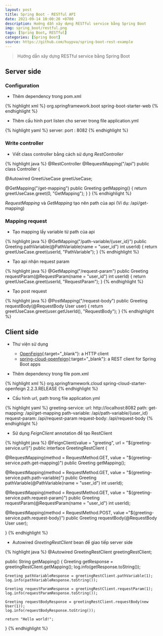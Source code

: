 ```yaml
---
layout: post
title: Spring Boot - RESTful API
date: 2021-09-14 10:00:20 +0700
description: Hướng dẫn xây dựng RESTful service bằng Spring Boot
img: spring_boot/restful.png
tags: [Spring Boot, RESTful]
categories: [Spring Boot]
source: https://github.com/huypva/spring-boot-rest-example
---
```


> Hướng dẫn xây dựng RESTful service bằng Spring Boot

## Server side
### Configuration

- Thêm dependency trong pom.xml

{% highlight xml %}
<dependencies>
    <dependency>
        <groupId>org.springframework.boot</groupId>
        <artifactId>spring-boot-starter-web</artifactId>
    </dependency>
</dependencies>
{% endhighlight %} 

- Thêm cấu hình port listen cho server trong file application.yml

{% highlight yaml %}
server:
  port : 8082
{% endhighlight %}

### Write controller

- Viết class controller bằng cách sử dụng *RestController*

{% highlight java %}
@RestController
@RequestMapping("/api")
public class Controller {

  @Autowired
  GreetUseCase greetUseCase;

  @GetMapping("/get-mapping")
  public Greeting getMapping() {
    return greetUseCase.greet(0, "GetMapping");
  }
}
{% endhighlight %}

*RequestMapping* và *GetMapping* tạo nên path của api (Ví dụ: /api/get-mapping) 

### Mapping request

- Tạo mapping lấy variable từ path của api

{% highlight java %}
  @GetMapping("/path-variable/{user_id}")
  public Greeting pathVariable(@PathVariable(name = "user_id") int userId) {
    return greetUseCase.greet(userId, "PathVariable");
  }
{% endhighlight %}

- Tạo api nhận request param

{% highlight java %}
  @GetMapping("/request-param")
  public Greeting requestParam(@RequestParam(name = "user_id") int userId) {
    return greetUseCase.greet(userId, "RequestParam");
  }
{% endhighlight %}

- Tạo post request

{% highlight java %}
  @PostMapping("/request-body")
  public Greeting requestBody(@RequestBody User user) {
    return greetUseCase.greet(user.getUserId(), "RequestBody");
  }
{% endhighlight %}

## Client side

- Thư viện sử dụng
  + [OpenFeign](https://github.com/OpenFeign/feign){:target="_blank"}: a HTTP client 
  + [spring-cloud-openfeign](https://spring.io/projects/spring-cloud-openfeign){:target="_blank"}: a REST client for Spring Boot apps

- Thêm dependency trong file pom.xml

{% highlight xml %}
<dependencies>
    <dependency>
        <groupId>org.springframework.cloud</groupId>
        <artifactId>spring-cloud-starter-openfeign</artifactId>
        <version>2.2.3.RELEASE</version>
    </dependency>
</dependencies>
{% endhighlight %}

- Cấu hình url, path trong file application.yml

{% highlight yaml %}
greeting-service:
  url: http://localhost:8082
  path:
    get-mapping: /api/get-mapping
    path-variable: /api/path-variable/{user_id}
    request-param: /api/request-param
    request-body: /api/request-body
{% endhighlight %}

- Sử dụng *FeignClient* annotation để tạo RestClient

{% highlight java %}
@FeignClient(value = "greeting", url = "${greeting-service.url}")
public interface GreetingRestClient {

  @RequestMapping(method = RequestMethod.GET, value = "${greeting-service.path.get-mapping}")
  public Greeting getMapping();

  @RequestMapping(method = RequestMethod.GET, value = "${greeting-service.path.path-variable}")
  public Greeting pathVariable(@PathVariable(name = "user_id") int userId);

  @RequestMapping(method = RequestMethod.GET, value = "${greeting-service.path.request-param}")
  public Greeting requestParam(@RequestParam(name = "user_id") int userId);

  @RequestMapping(method = RequestMethod.POST, value ="${greeting-service.path.request-body}")
  public Greeting requestBody(@RequestBody User user);

}
{% endhighlight %}

- Autowired *GreetingRestClient* bean để giao tiếp server side

{% highlight java %}
  @Autowired
  GreetingRestClient greetingRestClient;

  public String getMapping() {
    Greeting getResponse = greetingRestClient.getMapping();
    log.info(getResponse.toString());

    Greeting pathVariableResponse = greetingRestClient.pathVariable(1);
    log.info(pathVariableResponse.toString());

    Greeting requestParamResponse = greetingRestClient.requestParam(1);
    log.info(requestParamResponse.toString());

    Greeting requestBodyResponse = greetingRestClient.requestBody(new User(1));
    log.info(requestBodyResponse.toString());

    return "Hello world!";
  }
{% endhighlight %}